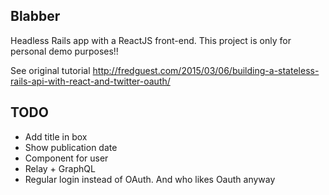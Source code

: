 Blabber
-------
Headless Rails app with a ReactJS front-end. This project is only for personal demo purposes!!

See original tutorial http://fredguest.com/2015/03/06/building-a-stateless-rails-api-with-react-and-twitter-oauth/

TODO
----
* Add title in box
* Show publication date
* Component for user
* Relay + GraphQL
* Regular login instead of OAuth. And who likes Oauth anyway
